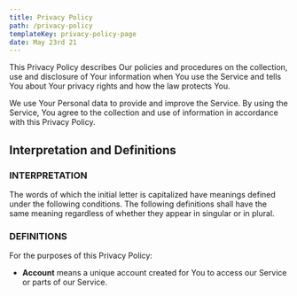 ```yaml
---
title: Privacy Policy
path: /privacy-policy
templateKey: privacy-policy-page
date: May 23rd 21
---
```

This Privacy Policy describes Our policies and procedures on the collection, use and disclosure of Your information when You use the Service and tells You about Your privacy rights and how the law protects You.


We use Your Personal data to provide and improve the Service. By using the Service, You agree to the collection and use of information in accordance with this Privacy Policy.

## Interpretation and Definitions

### INTERPRETATION

The words of which the initial letter is capitalized have meanings defined under the following conditions. The following definitions shall have the same meaning regardless of whether they appear in singular or in plural.

### DEFINITIONS

For the purposes of this Privacy Policy:

* **Account** means a unique account created for You to access our Service or parts of our Service.